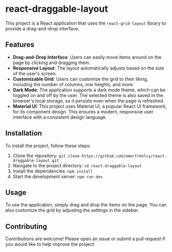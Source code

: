 # react-draggable-layout

This project is a React application that uses the `react-grid-layout` library to provide a drag-and-drop interface.

## Features

- **Drag-and-Drop Interface**: Users can easily move items around on the page by clicking and dragging them.
- **Responsive Layout**: The layout automatically adjusts based on the size of the user's screen.
- **Customizable Grid**: Users can customize the grid to their liking, including the number of columns, row heights, and more.
- **Dark Mode**: The application supports a dark mode theme, which can be toggled on and off by the user. The selected theme is also saved in the browser's local storage, so it persists even when the page is refreshed.
- **Material UI**: This project uses Material UI, a popular React UI framework, for its component design. This ensures a modern, responsive user interface with a consistent design language.

## Installation

To install the project, follow these steps:

1. Clone the repository: `git clone https://github.com/omerfrkolcy/react-draggable-layout.git`
2. Navigate to the project directory: `cd react-draggable-layout`
3. Install the dependencies: `npm install`
4. Start the development server: `npm run dev`

## Usage

To use the application, simply drag and drop the items on the page. You can also customize the grid by adjusting the settings in the sidebar.

## Contributing

Contributions are welcome! Please open an issue or submit a pull request if you would like to help improve the project.
